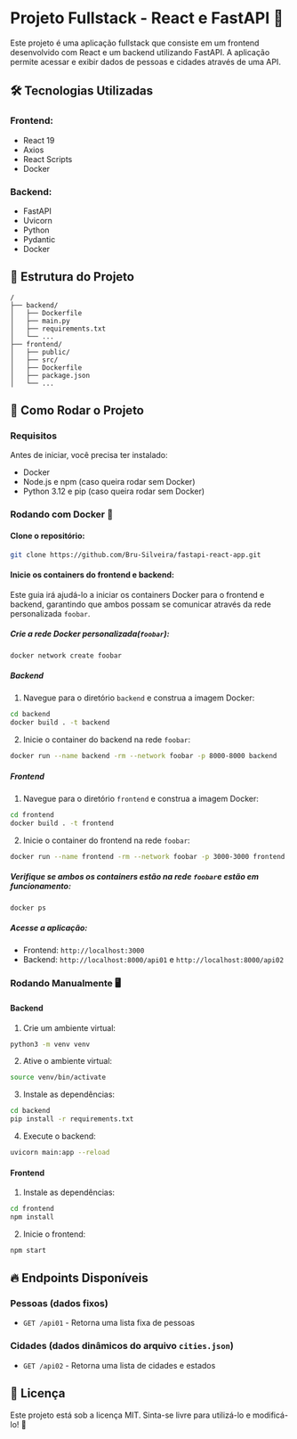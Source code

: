# Projeto Fullstack - React e FastAPI 🚀

Este projeto é uma aplicação fullstack que consiste em um frontend desenvolvido com React e um backend utilizando FastAPI. A aplicação permite acessar e exibir dados de pessoas e cidades através de uma API.

## 🛠️ Tecnologias Utilizadas

### Frontend:
- React 19
- Axios
- React Scripts
- Docker

### Backend:
- FastAPI
- Uvicorn
- Python
- Pydantic
- Docker

## 📂 Estrutura do Projeto

```
/
├── backend/                
│   ├── Dockerfile
│   ├── main.py
│   ├── requirements.txt
│   └── ...
├── frontend/              
│   ├── public/
│   ├── src/
│   ├── Dockerfile
│   ├── package.json
│   └── ...

```

## 🚀 Como Rodar o Projeto

### Requisitos
Antes de iniciar, você precisa ter instalado:
- Docker
- Node.js e npm (caso queira rodar sem Docker)
- Python 3.12 e pip (caso queira rodar sem Docker)

### Rodando com Docker 🐳

#### Clone o repositório:
```sh
git clone https://github.com/Bru-Silveira/fastapi-react-app.git
```

#### Inicie os containers do frontend e backend:
Este guia irá ajudá-lo a iniciar os containers Docker para o frontend e backend, garantindo que ambos possam se comunicar através da rede personalizada `foobar`.

##### Crie a rede Docker personalizada(`foobar`):
```sh
docker network create foobar
```

##### Backend
1. Navegue para o diretório `backend` e construa a imagem Docker:
```sh
cd backend
docker build . -t backend
```
2. Inicie o container do backend na rede `foobar`:
```sh 
docker run --name backend -rm --network foobar -p 8000-8000 backend
```
    
##### Frontend
1. Navegue para o diretório `frontend` e construa a imagem Docker:
```sh
cd frontend
docker build . -t frontend
```

2. Inicie o container do frontend na rede `foobar`:
```sh 
docker run --name frontend -rm --network foobar -p 3000-3000 frontend
```

##### Verifique se ambos os containers estão na rede `foobar`e estão em funcionamento:
```sh
docker ps
```

##### Acesse a aplicação:
- Frontend: `http://localhost:3000`
- Backend: `http://localhost:8000/api01` e `http://localhost:8000/api02`
  
### Rodando Manualmente 🖥️

#### Backend

1. Crie um ambiente virtual:
```sh
python3 -m venv venv
```

2. Ative o ambiente virtual:
```sh
source venv/bin/activate
```

3. Instale as dependências:
```sh
cd backend
pip install -r requirements.txt
```

4. Execute o backend:
```sh
uvicorn main:app --reload
```

#### Frontend
1. Instale as dependências:
```sh
cd frontend
npm install
   ```
2. Inicie o frontend:
```sh
npm start
```

## 🔥 Endpoints Disponíveis

### Pessoas (dados fixos)
- `GET /api01` - Retorna uma lista fixa de pessoas

### Cidades (dados dinâmicos do arquivo `cities.json`)
- `GET /api02` - Retorna uma lista de cidades e estados

## 📜 Licença
Este projeto está sob a licença MIT. Sinta-se livre para utilizá-lo e modificá-lo! 🎉